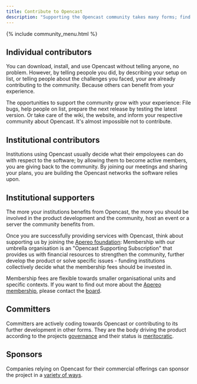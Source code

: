 ```yaml
---
title: Contribute to Opencast
description: "Supporting the Opencast community takes many forms; find out what you can do to help"
---
```

{% include community_menu.html %}

## Individual contributors
You can download, install, and use Opencast without telling anyone, no problem. However, by telling peopole you did, by describing your setup on list, or telling people about the challenges you faced, your are already contributing to the community. Because others can benefit from your experience. 

The opportunities to support the community grow with your experience: File bugs, help people on list, prepare the next release by testing the latest version. Or take care of the wiki, the website, and inform your respective community about Opencast. It's almost impossible not to contribute.

## Institutional contributors
Institutions using Opencast usually decide what their empoloyees can do with respect to the software; by allowing them to become active members, you are giving back to the community. By joining our meetings and sharing your plans,
you are building the Opencast networks the software relies upon.

## Institutional supporters
The more your institutions benefits from Opencast, the more you should be involved in the product development and the community, host an event or a server the community benefits from.

Once you are successfully providing services with Opencast, think about supporting us by joining the [Apereo foundation](http://apereo.org/): 
Membership with our umbrella organisation is an "Opencast Supporting Subscription" that provides us with financial resources to strengthen the community, further develop the product or solve specific issues - funding institutions collectively decide what the membership fees should be invested in. 

Membership fees are flexible towards smaller organisational units and specific contexts. If you want to find out more about the [Apereo membership](https://www.apereo.org/content/apereo-membership), please contact the [board](mailto:schulte@id.ethz.ch).

## Committers
Committers are actively coding towards Opencast or contributing to its further development in other forms. 
They are the body driving the product according to the projects [governance](https://opencast.org/governance.html) and their status is 
[meritocratic](https://docs.opencast.org/develop/developer/committer/).

## Sponsors
Companies relying on Opencast for their commercial offerings can sponsor the project in a [variety of ways](https://opencast.org/sponsors).
